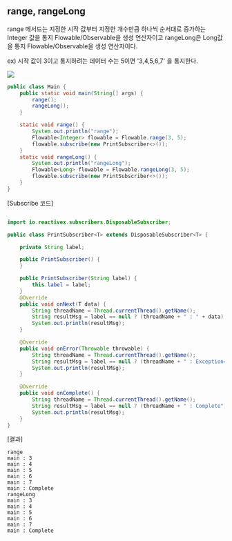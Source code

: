 ## range, rangeLong

range 메서드는 지정한 시작 값부터 지정한 개수만큼 하나씩 순서대로 증가하는 Integer 값을 통지 Flowable/Observable을 생성 연산자이고 rangeLong은 Long값을 통지 Flowable/Observable을 생성 연산자이다.

ex)
시작 값이 3이고 통지하려는 데이터 수는 5이면 '3,4,5,6,7' 을 통지한다.

![](http://reactivex.io/documentation/operators/images/range.c.png)


```java
public class Main {
    public static void main(String[] args) {
        range();
        rangeLong();
    }

    static void range() {
        System.out.println("range");
        Flowable<Integer> flowable = Flowable.range(3, 5);
        flowable.subscribe(new PrintSubscriber<>());
    }
    static void rangeLong() {
        System.out.println("rangeLong");
        Flowable<Long> flowable = Flowable.rangeLong(3, 5);
        flowable.subscribe(new PrintSubscriber<>());
    }
}
```


[Subscribe 코드]

```java

import io.reactivex.subscribers.DisposableSubscriber;

public class PrintSubscriber<T> extends DisposableSubscriber<T> {

    private String label;

    public PrintSubscriber() {
    }

    public PrintSubscriber(String label) {
        this.label = label;
    }
    @Override
    public void onNext(T data) {
        String threadName = Thread.currentThread().getName();
        String resultMsg = label == null ? (threadName + " : " + data) : (threadName + " : "+ label + " : "+ data);
        System.out.println(resultMsg);
    }

    @Override
    public void onError(Throwable throwable) {
        String threadName = Thread.currentThread().getName();
        String resultMsg = label == null ? (threadName + " : Exception=" + throwable) : (threadName + " : "+ label + " : "+ throwable);
        System.out.println(resultMsg);
    }

    @Override
    public void onComplete() {
        String threadName = Thread.currentThread().getName();
        String resultMsg = label == null ? (threadName + " : Complete") : (threadName + " : "+ label + " : Complete");
        System.out.println(resultMsg);
    }
}

```

[결과]
```
range
main : 3
main : 4
main : 5
main : 6
main : 7
main : Complete
rangeLong
main : 3
main : 4
main : 5
main : 6
main : 7
main : Complete

```